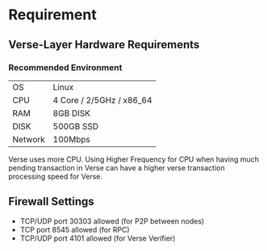 # Requirement

## Verse-Layer Hardware Requirements

### Recommended Environment
|||
|--|---------|
|OS|Linux|
|CPU|4 Core / 2/5GHz / x86_64|
|RAM|8GB DISK|
|DISK|500GB SSD|
|Network|100Mbps|
Verse uses more CPU. Using Higher Frequency for CPU when having much pending transaction in Verse can have a higher verse transaction processing speed for Verse.


## Firewall Settings
- TCP/UDP port 30303 allowed (for P2P between nodes)
- TCP port 8545 allowed (for RPC)
- TCP/UDP port 4101 allowed (for Verse Verifier)